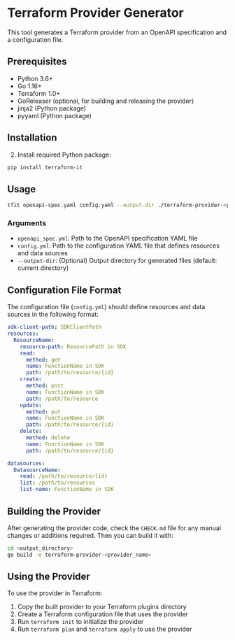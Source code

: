 # Terraform Provider Generator

This tool generates a Terraform provider from an OpenAPI specification and a configuration file.

## Prerequisites

- Python 3.6+
- Go 1.16+
- Terraform 1.0+
- GoReleaser (optional, for building and releasing the provider)
- jinja2 (Python package)
- pyyaml (Python package)

## Installation

2. Install required Python package:

```bash
pip install terraform-it
```

## Usage

```bash
tfit openapi-spec.yaml config.yaml --output-dir ./terraform-provider-<provider_name>
```

### Arguments

- `openapi_spec.yml`: Path to the OpenAPI specification YAML file
- `config.yml`: Path to the configuration YAML file that defines resources and data sources
- `--output-dir`: (Optional) Output directory for generated files (default: current directory)

## Configuration File Format

The configuration file (`config.yml`) should define resources and data sources in the following format:

```yaml
sdk-client-path: SDKClientPath
resources:
  ResourceName:
    resource-path: ResourcePath in SDK
    read:
      method: get
      name: FunctionName in SDK
      path: /path/to/resource/{id}
    create:
      method: post
      name: FunctionName in SDK
      path: /path/to/resource
    update:
      method: put
      name: FunctionName in SDK
      path: /path/to/resource/{id}
    delete:
      method: delete
      name: FunctionName in SDK
      path: /path/to/resource/{id}

datasources:
  DatasourceName:
    read: /path/to/resource/{id}
    list: /path/to/resources
    list-name: FunctionName in SDK
```

## Building the Provider

After generating the provider code, check the `CHECK.md` file for any manual changes or additions required. 
Then you can build it with:

```bash
cd <output_directory>
go build -o terraform-provider-<provider_name>
```

## Using the Provider

To use the provider in Terraform:

1. Copy the built provider to your Terraform plugins directory
2. Create a Terraform configuration file that uses the provider
3. Run `terraform init` to initialize the provider
4. Run `terraform plan` and `terraform apply` to use the provider